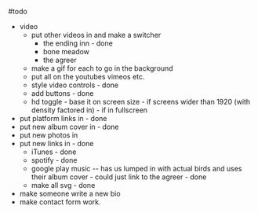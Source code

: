 #todo
- video
    - put other videos in and make a switcher
        -   the ending inn - done
        -   bone meadow
        -   the agreer
    - make a gif for each to go in the background
    - put all on the youtubes vimeos etc.
    - style video controls - done
    - add buttons - done
    - hd toggle
            - base it on screen size
                - if screens wider than 1920 (with density factored in)
                - if in fullscreen
- put platform links in - done
- put new album cover in - done
- put new photos in
- put new links in - done
     -  iTunes - done
     -  spotify - done
     -  google play music -- has us lumped in with actual birds and uses their album cover - could just link to the agreer - done
     -  make all svg - done
- make someone write a new bio
- make contact form work.
